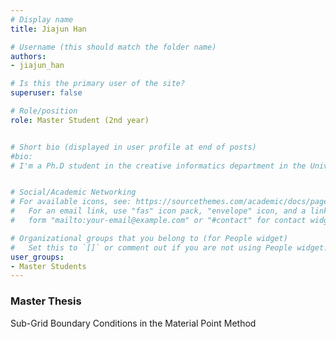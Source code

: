 ```yaml
---
# Display name
title: Jiajun Han

# Username (this should match the folder name)
authors: 
- jiajun_han

# Is this the primary user of the site?
superuser: false

# Role/position
role: Master Student (2nd year)


# Short bio (displayed in user profile at end of posts)
#bio: 
# I'm a Ph.D student in the creative informatics department in the University of Tokyo


# Social/Academic Networking
# For available icons, see: https://sourcethemes.com/academic/docs/page-builder/#icons
#   For an email link, use "fas" icon pack, "envelope" icon, and a link in the
#   form "mailto:your-email@example.com" or "#contact" for contact widget.

# Organizational groups that you belong to (for People widget)
#   Set this to `[]` or comment out if you are not using People widget.
user_groups:
- Master Students
---
```


### Master Thesis
Sub-Grid Boundary Conditions in the Material Point Method
